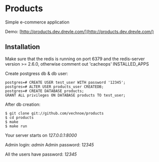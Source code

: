 Products
========
Simple e-commerce application

Demo: [http://products.dev.drevle.com/](http://products.dev.drevle.com/)


Installation
------------
Make sure that the redis is running on port 6379 and 
the redis-server version >= 2.6.0,
otherwise comment out 'cacheops' INSTALLED_APPS

Create postgress db & db user:

```
postgres=# CREATE USER test_user WITH password '12345';
postgres=# ALTER USER products_user CREATEDB;
postgres=# CREATE DATABASE products;
GRANT ALL privileges ON DATABASE products TO test_user;
```

After db creation:

```
$ git clone git://github.com/vechnoe/products
$ cd products
$ make
$ make run
```

Your server starts on *127.0.0.1:8000*

Admin login: *admin*
Admin password: *12345*

All the  users have password: *12345*




